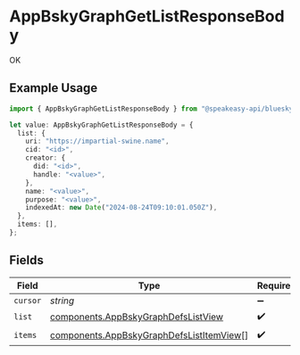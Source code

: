 # AppBskyGraphGetListResponseBody

OK

## Example Usage

```typescript
import { AppBskyGraphGetListResponseBody } from "@speakeasy-api/bluesky/models/operations";

let value: AppBskyGraphGetListResponseBody = {
  list: {
    uri: "https://impartial-swine.name",
    cid: "<id>",
    creator: {
      did: "<id>",
      handle: "<value>",
    },
    name: "<value>",
    purpose: "<value>",
    indexedAt: new Date("2024-08-24T09:10:01.050Z"),
  },
  items: [],
};
```

## Fields

| Field                                                                                                | Type                                                                                                 | Required                                                                                             | Description                                                                                          |
| ---------------------------------------------------------------------------------------------------- | ---------------------------------------------------------------------------------------------------- | ---------------------------------------------------------------------------------------------------- | ---------------------------------------------------------------------------------------------------- |
| `cursor`                                                                                             | *string*                                                                                             | :heavy_minus_sign:                                                                                   | N/A                                                                                                  |
| `list`                                                                                               | [components.AppBskyGraphDefsListView](../../models/components/appbskygraphdefslistview.md)           | :heavy_check_mark:                                                                                   | N/A                                                                                                  |
| `items`                                                                                              | [components.AppBskyGraphDefsListItemView](../../models/components/appbskygraphdefslistitemview.md)[] | :heavy_check_mark:                                                                                   | N/A                                                                                                  |